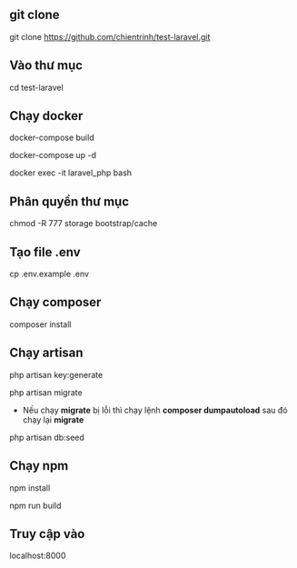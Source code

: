 ## git clone
git clone https://github.com/chientrinh/test-laravel.git

## Vào thư mục
cd test-laravel

## Chạy docker
docker-compose build

docker-compose up -d

docker exec -it laravel_php bash

## Phân quyền thư mục
chmod -R 777 storage bootstrap/cache

## Tạo file .env
cp .env.example .env

## Chạy composer
composer install

## Chạy artisan
php artisan key:generate

php artisan migrate

- Nếu chạy **migrate** bị lỗi thì chạy lệnh **composer dumpautoload** sau đó chạy lại **migrate**

php artisan db:seed

## Chạy npm
npm install

npm run build

## Truy cập vào
localhost:8000
